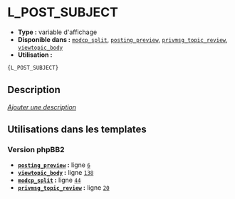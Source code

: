 # L_POST_SUBJECT
* __Type :__ variable d'affichage
* __Disponible dans :__ [`modcp_split`](../tpl/var/modcp_split.md), [`posting_preview`](../tpl/var/posting_preview.md), [`privmsg_topic_review`](../tpl/var/privmsg_topic_review.md), [`viewtopic_body`](../tpl/var/viewtopic_body.md)
* __Utilisation :__

```html
{L_POST_SUBJECT}
```

## Description
[*Ajouter une description*](https://fa-tvars.appspot.com/var/L_POST_SUBJECT)

## Utilisations dans les templates

### Version phpBB2
* __[`posting_preview`](../tpl/var/posting_preview.md#readme) :__ ligne [`6`](../tpl/src/subsilver/posting_preview.tpl#L6)
* __[`viewtopic_body`](../tpl/var/viewtopic_body.md#readme) :__ ligne [`138`](../tpl/src/subsilver/viewtopic_body.tpl#L138)
* __[`modcp_split`](../tpl/var/modcp_split.md#readme) :__ ligne [`44`](../tpl/src/subsilver/modcp_split.tpl#L44)
* __[`privmsg_topic_review`](../tpl/var/privmsg_topic_review.md#readme) :__ ligne [`20`](../tpl/src/subsilver/privmsg_topic_review.tpl#L20)